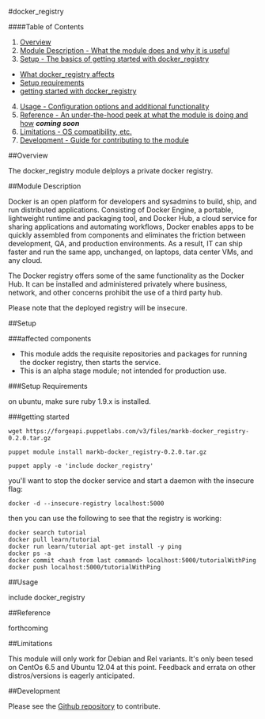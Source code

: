 #docker_registry

####Table of Contents

1. [Overview](#overview)
2. [Module Description - What the module does and why it is useful](#module-description)
3. [Setup - The basics of getting started with docker_registry](#setup)
 * [What docker_registry affects](#affected-components)
 * [Setup requirements](#setup-requirements)
 * [getting started with docker_registry](#getting-started)
4. [Usage - Configuration options and additional functionality](#usage)
5. [Reference - An under-the-hood peek at what the module is doing and how](#reference) ***coming soon***
5. [Limitations - OS compatibility, etc.](#limitations)
6. [Development - Guide for contributing to the module](#development)

##Overview

The docker_registry module delploys a private docker registry.

##Module Description

Docker is an open platform for developers and sysadmins to build, ship, and run distributed applications. Consisting of Docker Engine, a portable, lightweight runtime and packaging tool, and Docker Hub, a cloud service for sharing applications and automating workflows, Docker enables apps to be quickly assembled from components and eliminates the friction between development, QA, and production environments. As a result, IT can ship faster and run the same app, unchanged, on laptops, data center VMs, and any cloud.

The Docker registry offers some of the same functionality as the Docker Hub.  It can be installed and administered privately where business, network, and other concerns prohibit the use of a third party hub.

Please note that the deployed registry will be insecure.

##Setup

###affected components

* This module adds the requisite repositories and packages for running the docker registry, then starts the service.
* This is an alpha stage module; not intended for production use.

###Setup Requirements

on ubuntu, make sure ruby 1.9.x is installed.

###getting started

```
wget https://forgeapi.puppetlabs.com/v3/files/markb-docker_registry-0.2.0.tar.gz

puppet module install markb-docker_registry-0.2.0.tar.gz

puppet apply -e 'include docker_registry'
```


you'll want to stop the docker service and start a daemon with the insecure flag:
```
docker -d --insecure-registry localhost:5000
```

then you can use the following to see that the registry is working:
```
docker search tutorial
docker pull learn/tutorial
docker run learn/tutorial apt-get install -y ping
docker ps -a
docker commit <hash from last command> localhost:5000/tutorialWithPing
docker push localhost:5000/tutorialWithPing
```

##Usage

include docker_registry

##Reference

forthcoming

##Limitations

This module will only work for Debian and Rel variants.  It's only been tesed on CentOs 6.5 and Ubuntu 12.04 at this point.  Feedback and errata on other distros/versions is eagerly anticipated.

##Development

Please see the [Github repository](https://github.com/mwbutcher/docker_registry-puppet-module) to contribute.
